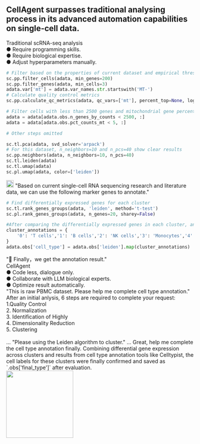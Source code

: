 ## CellAgent surpasses traditional analysing process in its advanced automation capabilities on single-cell data.

<div class="mb-4"></div>

<v-container class="mb-16 py-0 px-0">
  <v-row>
    <v-col cols="6">
      <div class="mb-2 text-h5">Traditional scRNA-seq analysis</div>
      <v-card
        border="surface-variant sm opacity-50"
        variant="text"
        class="rounded-0"
      >
        <v-card-text>
● Require programming skills.<br>
● Require biological expertise.<br>
● Adjust hyperparameters manually.<br>
        </v-card-text>
      </v-card>
      <v-card
        border="surface-variant sm opacity-50"
        variant="text"
        class="rounded-0 border-t-0"
      >
        <v-card-text>
        <chat-bubble>
<div>

```python
# Filter based on the properties of current dataset and empirical thresholds
sc.pp.filter_cells(adata, min_genes=200)
sc.pp.filter_genes(adata, min_cells=3)
adata.var['mt'] = adata.var_names.str.startswith('MT-')
# Calculate quality control metrics
sc.pp.calculate_qc_metrics(adata, qc_vars=['mt'], percent_top=None, log1p=False, inplace=True)

# Filter cells with less than 2500 genes and mitochondrial gene percentage less than 5%
adata = adata[adata.obs.n_genes_by_counts < 2500, :]
adata = adata[adata.obs.pct_counts_mt < 5, :]

# Other steps omitted

sc.tl.pca(adata, svd_solver='arpack')
# For this dataset, n_neighbors=10 and n_pcs=40 show clear results
sc.pp.neighbors(adata, n_neighbors=10, n_pcs=40)
sc.tl.leiden(adata)
sc.tl.umap(adata)
sc.pl.umap(adata, color=['leiden'])
```
</div>
        </chat-bubble>

<chat-bubble>
  <!-- <template v-slot:subject><v-img src="/teacher.png" /></template> -->
  <img src="/teacher.png" alt="" style="height: 20px; display: inline-block;">

  <span class="bg-grey-lighten-2">
    "Based on current single-cell RNA sequencing research and literature data, we can use the following marker genes to annotate."
  </span>
</chat-bubble>
<chat-bubble>
<div>

```python
# Find differentially expressed genes for each cluster
sc.tl.rank_genes_groups(adata, 'leiden', method='t-test')
sc.pl.rank_genes_groups(adata, n_genes=20, sharey=False)

#After comparing the differentially expressed genes in each cluster, and under the guidance of experts, cell type labels were assigned to each cluster.
cluster_annotations = {
    '0': 'T cells','1': 'B cells','2': 'NK cells','3': 'Monocytes','4': 'Dendritic cells'...
}
adata.obs['cell_type'] = adata.obs['leiden'].map(cluster_annotations)
```
</div>
  <span class="bg-grey-lighten-2">
    "📄 Finally，we get the annotation result."
  </span>
</chat-bubble>
        </v-card-text>
      </v-card>
    </v-col>
    <v-col cols="6">
      <div class="mb-2 text-h5 text-success">CellAgent</div>
      <v-card
        border="success sm opacity-50"
        variant="text"
        class="rounded-0 text-success"
      >
        <v-card-text>
● Code less, dialogue only.<br>
● Collaborate with LLM biological experts.<br>
● Optimize result automatically.<br>
        </v-card-text>
      </v-card>
      <v-card
        border="success sm opacity-50"
        variant="text"
        class="rounded-0 border-t-0 text-success"
      >
        <v-card-text>
          <chat-bubble>
            <span class="bg-grey-lighten-2">
              "This is raw PBMC dataset. Please help me complete cell type annotation."<br>
            </span>
          </chat-bubble>
          <chat-bubble>
            <template v-slot:subject><v-img src="/logo.png" /></template>
            <span class="bg-light-green-lighten-2">
              After an initial anlysis, 6 steps are required to complete your request:<br>
              1.Quality Control<br>
              2. Normalization<br>
              3. Identification of Highly<br>
              4. Dimensionality Reduction<br>
              5. Clustering<br><br>
            </span>
            <span class="bg-light-green-lighten-2">
              ...
            </span>
          </chat-bubble>
          <chat-bubble>
            <span class="bg-grey-lighten-2">
              "Please using the Leiden algorithm to cluster."
            </span>
          </chat-bubble>
          <chat-bubble>
            <template v-slot:subject><v-img src="/logo.png" /></template>
            <span class="bg-light-green-lighten-2">
              ...
            </span>
          </chat-bubble>
          <chat-bubble>
            <span class="bg-grey-lighten-2">
              Great, help me complete the cell type annotation finally.
            </span>
          </chat-bubble>
          <chat-bubble>
            <template v-slot:subject><v-img src="/logo.png" /></template>
            <span class="bg-light-green-lighten-2">
              Combining differential gene expression across clusters and results from cell type annotation tools like Celltypist, the cell labels for these clusters were finally confirmed and saved as `.obs['final_type']` after evaluation.
            </span>
<div>

<img src="/cellexample2.png" alt="" style="height: 180px; display: inline-block;">
</div>
          </chat-bubble>
        </v-card-text>
      </v-card>
    </v-col>
  </v-row>
</v-container>
